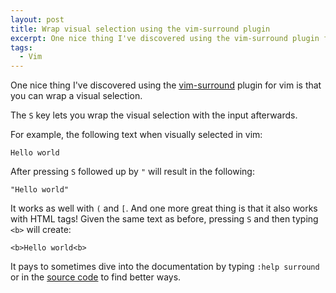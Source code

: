```yaml
---
layout: post
title: Wrap visual selection using the vim-surround plugin
excerpt: One nice thing I've discovered using the vim-surround plugin for vim is that you can wrap a visual selection.
tags:
  - Vim
---
```


One nice thing I've discovered using the [vim-surround][1] plugin for vim is that you can wrap a visual selection.

The `S` key lets you wrap the visual selection with the input afterwards.

For example, the following text when visually selected in vim:

```
Hello world
```

After pressing `S` followed up by `"` will result in the following:

```
"Hello world"
```

It works as well with `(` and `[`. And one more great thing is that it also works with HTML tags!
Given the same text as before, pressing `S` and then typing `<b>` will create:

```
<b>Hello world<b>
```

It pays to sometimes dive into the documentation by typing `:help surround` or in the [source code][2] to find better ways.

[1]: https://github.com/tpope/vim-surround
[2]: https://github.com/tpope/vim-surround/blob/master/doc/surround.txt
